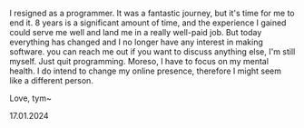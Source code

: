 I resigned as a programmer. It was a fantastic journey, but it's time for me to end it. 8 years is a significant amount of time, and the experience I gained could serve me well and land me in a really well-paid job. But today everything has changed and I no longer have any interest in making software. you can reach me out if you want to discuss anything else, I'm still myself. Just quit programming. Moreso, I have to focus on my mental health. I do intend to change my online presence, therefore I might seem like a different person.

Love, tym~

17.01.2024

<!-- 01.01.2026 🤔 -->
